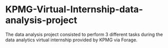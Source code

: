 # KPMG-Virtual-Internship-data-analysis-project

The data analysis project consisted to perform 3 different tasks during the data analytics virtual internship provided by KPMG via Forage.
